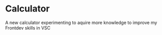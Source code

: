 # Calculator
 A new calculator experimenting to aquire more knowledge to improve my Frontdev skills in VSC

